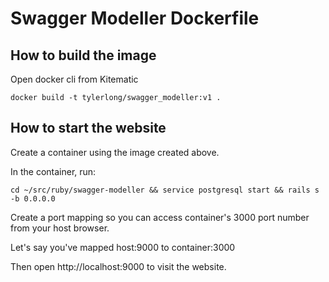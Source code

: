 # Swagger Modeller Dockerfile


## How to build the image

Open docker cli from Kitematic

```
docker build -t tylerlong/swagger_modeller:v1 .
```


## How to start the website

Create a container using the image created above.

In the container, run:

```
cd ~/src/ruby/swagger-modeller && service postgresql start && rails s -b 0.0.0.0
```

Create a port mapping so you can access container's 3000 port number from your host browser.

Let's say you've mapped host:9000 to container:3000

Then open http://localhost:9000 to visit the website.
